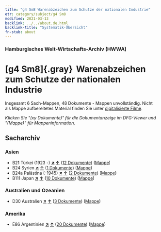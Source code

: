 ```yaml
---
title: "g4 Sm8 Warenabzeichen zum Schutze der nationalen Industrie"
etr: category/subject/g4 Sm8
modified: 2021-03-13
backlink: ../../about.de.html
backlink-title: "Systematik-Übersicht"
fn-stub: about
---
```


### Hamburgisches Welt-Wirtschafts-Archiv (HWWA)
# [g4 Sm8]{.gray}&#8201; Warenabzeichen zum Schutze der nationalen Industrie&#160; 




Insgesamt 6 Sach-Mappen, 48 Dokumente - Mappen unvollständig.
Nicht als Mappe aufbereitetes Material finden Sie unter [digitalisierte Filme](/film/h1_sh).

_Klicken Sie "(xy Dokumente)" für die Dokumentanzeige im DFG-Viewer und "(Mappe)" für Mappeninformation._

## Sacharchiv




### Asien

- B21 Türkei (1923 -) [**&nearr;**](../../../geo/i/141111/about.de.html "Türkei (1923 -) (alle Mappen)") [**&uarr;**](../../../geo/about.de.html#B21 "Ländersystematik") (<a href="https://pm20.zbw.eu/dfgview/sh/141111,144489" title="über: Türkei (1923 -) : Warenabzeichen zum Schutze der nationalen Industrie" target="_blank">12 Dokumente</a>) ([Mappe](../../../../folder/sh/1411xx/141111/1444xx/144489/about.de.html))
- B24 Syrien [**&nearr;**](../../../geo/i/141114/about.de.html "Syrien (alle Mappen)") [**&uarr;**](../../../geo/about.de.html#B24 "Ländersystematik") (<a href="https://pm20.zbw.eu/dfgview/sh/141114,144489" title="über: Syrien : Warenabzeichen zum Schutze der nationalen Industrie" target="_blank">1 Dokumente</a>) ([Mappe](../../../../folder/sh/1411xx/141114/1444xx/144489/about.de.html))
- B24a Palästina (-1945) [**&nearr;**](../../../geo/i/141115/about.de.html "Palästina (-1945) (alle Mappen)") [**&uarr;**](../../../geo/about.de.html#B24a "Ländersystematik") (<a href="https://pm20.zbw.eu/dfgview/sh/141115,144489" title="über: Palästina (-1945) : Warenabzeichen zum Schutze der nationalen Industrie" target="_blank">2 Dokumente</a>) ([Mappe](../../../../folder/sh/1411xx/141115/1444xx/144489/about.de.html))
- B111 Japan [**&nearr;**](../../../geo/i/141272/about.de.html "Japan (alle Mappen)") [**&uarr;**](../../../geo/about.de.html#B111 "Ländersystematik") (<a href="https://pm20.zbw.eu/dfgview/sh/141272,144489" title="über: Japan : Warenabzeichen zum Schutze der nationalen Industrie" target="_blank">10 Dokumente</a>) ([Mappe](../../../../folder/sh/1412xx/141272/1444xx/144489/about.de.html))

### Australien und Ozeanien

- D30 Australien [**&nearr;**](../../../geo/i/141621/about.de.html "Australien (alle Mappen)") [**&uarr;**](../../../geo/about.de.html#D30 "Ländersystematik") (<a href="https://pm20.zbw.eu/dfgview/sh/141621,144489" title="über: Australien : Warenabzeichen zum Schutze der nationalen Industrie" target="_blank">3 Dokumente</a>) ([Mappe](../../../../folder/sh/1416xx/141621/1444xx/144489/about.de.html))

### Amerika

- E86 Argentinien [**&nearr;**](../../../geo/i/141692/about.de.html "Argentinien (alle Mappen)") [**&uarr;**](../../../geo/about.de.html#E86 "Ländersystematik") (<a href="https://pm20.zbw.eu/dfgview/sh/141692,144489" title="über: Argentinien : Warenabzeichen zum Schutze der nationalen Industrie" target="_blank">20 Dokumente</a>) ([Mappe](../../../../folder/sh/1416xx/141692/1444xx/144489/about.de.html))


